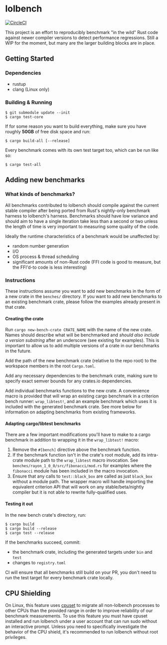 # lolbench

[![CircleCI](https://circleci.com/gh/anp/lolbench/tree/master.svg?style=shield)](https://circleci.com/gh/anp/lolbench/tree/master)

This project is an effort to reproducibly benchmark "in the wild" Rust code against newer compiler versions to detect performance regressions. Still a WIP for the moment, but many are the larger building blocks are in place.

## Getting Started

### Dependencies

* rustup
* clang (Linux only)

### Building & Running

```
$ git submodule update --init
$ cargo test-core
```

If for some reason you want to build everything, make sure you have roughly **50GB** of free disk space and run:

```
$ cargo build-all [--release]
```

Every benchmark comes with its own test target too, which can be run like so:

```
$ cargo test-all
```

## Adding new benchmarks

### What kinds of benchmarks?

All benchmarks contributed to lolbench should compile against the current stable compiler after being ported from Rust's nightly-only benchmark harness to lolbench's harness. Benchmarks should have low variance and should aim to have a single iteration take less than a second or two unless the length of time is very important to measuring some quality of the code.

Ideally the runtime characteristics of a benchmark would be unaffected by:

* random number generation
* I/O
* OS process & thread scheduling
* significant amounts of non-Rust code (FFI code is good to measure, but the FFI'd-to code is less interesting)

### Instructions

These instructions assume you want to add new benchmarks in the form of a new crate in the `benches/` directory. If you want to add new benchmarks to an existing benchmark crate, please follow the examples already present in that crate.

#### Creating the crate

Run `cargo new-bench-crate CRATE_NAME` with the name of the new crate. Names should describe what will be benchmarked and *should also include a version substring* after an underscore (see existing for examples). This is important to allow us to add multiple versions of a crate in our benchmarks in the future.

Add the path of the new benchmark crate (relative to the repo root) to the workspace members in the root `Cargo.toml`.

Add any necessary dependencies to the benchmark crate, making sure to specify exact semver bounds for any crates.io dependencies.

Add individual benchmarks functions to the new crate. A convenience macro is provided that will wrap an existing cargo benchmark in a criterion bench runner: `wrap_libtest!`, and an example benchmark which uses it is included with the generated benchmark crate. See more below for information on adapting benchmarks from existing frameworks.

#### Adapting cargo/libtest benchmarks

There are a few important modifications you'll have to make to a cargo benchmark in addition to wrapping it in the `wrap_libtest!` macro:

1. Remove the `#[bench]` directive above the benchmark function.
2. If the benchmark function isn't in the crate's root module, add its intra-crate module path to the `wrap_libtest` macro invocation. See `benches/rayon_1_0_0/src/fibonacci/mod.rs` for examples where the `fibonacci` module has been included in the macro invocation.
3. Ensure that any calls to `test::black_box` are called as just `black_box` without a module path. The wrapper macro will handle importing the equivalent criterion API that will work on any stable/beta/nightly compiler but it is not able to rewrite fully-qualified uses.

#### Testing it out

In the new bench crate's directory, run:

```
$ cargo build
$ cargo build --release
$ cargo test --release
```

If the benchmarks succeed, commit:

* the benchmark crate, including the generated targets under `bin` and `test`
* changes to `registry.toml`

CI will ensure that all benchmarks still build on your PR, you don't need to run the test target for every benchmark crate locally.


## CPU Shielding

On Linux, this feature uses [cpuset](https://github.com/lpechacek/cpuset) to migrate all non-lolbench processes to other CPUs than the provided range in order to improve reliability of our benchmark measurements. To use this feature you must have cpuset installed and run lolbench under a user account that can run sudo without an interactive prompt. Unless you need to specifically investigate the behavior of the CPU shield, it's recommended to run lolbench without root privileges.
